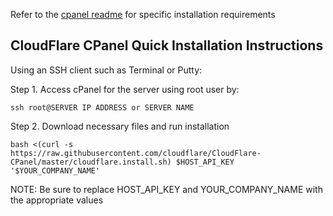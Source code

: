 Refer to the [cpanel readme](cloudflare/README) for specific installation requirements

## CloudFlare CPanel Quick Installation Instructions

Using an SSH client such as Terminal or Putty:

Step 1. Access cPanel for the server using root user by:

`ssh root@SERVER IP ADDRESS or SERVER NAME`

Step 2. Download necessary files and run installation

`bash <(curl -s https://raw.githubusercontent.com/cloudflare/CloudFlare-CPanel/master/cloudflare.install.sh) $HOST_API_KEY '$YOUR_COMPANY_NAME'`

NOTE: Be sure to replace HOST_API_KEY and YOUR_COMPANY_NAME with the appropriate values
